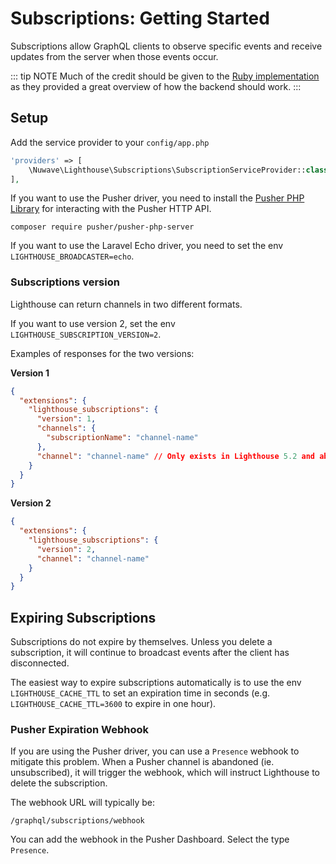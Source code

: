 # Subscriptions: Getting Started

Subscriptions allow GraphQL clients to observe specific events
and receive updates from the server when those events occur.

::: tip NOTE
Much of the credit should be given to the [Ruby implementation](https://github.com/rmosolgo/graphql-ruby/blob/master/guides/subscriptions/overview.md) as they provided a great overview of how the backend should work.
:::

## Setup

Add the service provider to your `config/app.php`

```php
'providers' => [
    \Nuwave\Lighthouse\Subscriptions\SubscriptionServiceProvider::class,
],
```

If you want to use the Pusher driver, you need to install the [Pusher PHP Library](https://github.com/pusher/pusher-http-php) for interacting with the Pusher HTTP API.

    composer require pusher/pusher-php-server

If you want to use the Laravel Echo driver, you need to set the env `LIGHTHOUSE_BROADCASTER=echo`.

### Subscriptions version

Lighthouse can return channels in two different formats.

If you want to use version 2, set the env `LIGHTHOUSE_SUBSCRIPTION_VERSION=2`.

Examples of responses for the two versions:

**Version 1**

```json
{
  "extensions": {
    "lighthouse_subscriptions": {
      "version": 1,
      "channels": {
        "subscriptionName": "channel-name"
      },
      "channel": "channel-name" // Only exists in Lighthouse 5.2 and above
    }
  }
}
```

**Version 2**

```json
{
  "extensions": {
    "lighthouse_subscriptions": {
      "version": 2,
      "channel": "channel-name"
    }
  }
}
```

## Expiring Subscriptions

Subscriptions do not expire by themselves.
Unless you delete a subscription, it will continue to broadcast events after the client has disconnected.

The easiest way to expire subscriptions automatically is to use the env `LIGHTHOUSE_CACHE_TTL`
to set an expiration time in seconds (e.g. `LIGHTHOUSE_CACHE_TTL=3600` to expire in one hour).

### Pusher Expiration Webhook

If you are using the Pusher driver, you can use a `Presence` webhook to mitigate this problem.
When a Pusher channel is abandoned (ie. unsubscribed), it will trigger the webhook,
which will instruct Lighthouse to delete the subscription.

The webhook URL will typically be:

```
/graphql/subscriptions/webhook
```

You can add the webhook in the Pusher Dashboard. Select the type `Presence`.
